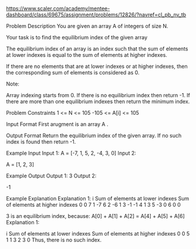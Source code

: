 https://www.scaler.com/academy/mentee-dashboard/class/69675/assignment/problems/12826/?navref=cl_pb_nv_tb

Problem Description
You are given an array A of integers of size N.

Your task is to find the equilibrium index of the given array

The equilibrium index of an array is an index such that the sum of elements at lower indexes is equal to the sum of elements at higher indexes.

If there are no elements that are at lower indexes or at higher indexes, then the corresponding sum of elements is considered as 0.

Note:

Array indexing starts from 0.
If there is no equilibrium index then return -1.
If there are more than one equilibrium indexes then return the minimum index.

Problem Constraints
1 <= N <= 105
-105 <= A[i] <= 105

Input Format
First arugment is an array A .

Output Format
Return the equilibrium index of the given array. If no such index is found then return -1.

Example Input
Input 1:
A = [-7, 1, 5, 2, -4, 3, 0]
Input 2:

A = [1, 2, 3]

Example Output
Output 1:
3
Output 2:

-1

Example Explanation
Explanation 1:
i Sum of elements at lower indexes Sum of elements at higher indexes
0 0 7
1 -7 6
2 -6 1
3 -1 -1
4 1 3
5 -3 0
6 0 0

3 is an equilibrium index, because:
A[0] + A[1] + A[2] = A[4] + A[5] + A[6]
Explanation 1:

i Sum of elements at lower indexes Sum of elements at higher indexes
0 0 5
1 1 3
2 3 0
Thus, there is no such index.
